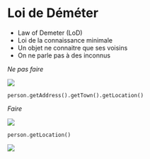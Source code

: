 # Loi de Déméter

* Law of Demeter (LoD)
* Loi de la connaissance minimale
* Un objet ne connaitre que ses voisins
* On ne parle pas à des inconnus

*Ne pas faire*

![](http://www.plantuml.com/plantuml/svg/DOwn3W8n241tleBnBkQ-mCISkuE3Fz2qU3Qfa036mVZlNXjSUUy1gtbIVpqRDBexkg3MxU5OgbBsAWov9JEyafemVk2maPzBKJARPlW6ZadmcxnvceyxZMnPJdybWgw4VP6S-gMnBgnHT0TMuhA_zmC0)

```
person.getAddress().getTown().getLocation()
```

*Faire*

![](http://www.plantuml.com/plantuml/svg/SoWkIImgAStDuSf9JIjHACbNACfCpoXHICaiIaqkoSpFuqhEIImkLWX8BIhEprEevj9EJornJ4afIYqkrj04ytpoanD1Ae7SMgXgg0Aeyf3yyZniQg5cwkhQmJH0jOCqA5HZQe2g0ka0g-5oICrB0ReT0000)

```
person.getLocation() 
```
![](http://www.plantuml.com/plantuml/svg/SoWkIImgAStDuKhEoKpDAr7GrRLJ24WjAixFKx1II4yjySbFJYp9pC_JqEI228DLEAQa5AKM5sCeWOa3bOJabsCQuP2QbmAq3000)

